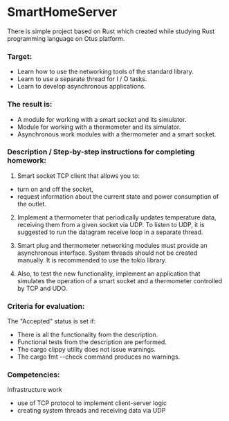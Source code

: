 # SmartHomeServer
There is simple project based on Rust which created while studying Rust programming language on Otus platform. 

### Target:

 - Learn how to use the networking tools of the standard library.
- Learn to use a separate thread for I / O tasks.
- Learn to develop asynchronous applications.

### The result is:

- A module for working with a smart socket and its simulator. 
- Module for working with a thermometer and its simulator. 
- Asynchronous work modules with a thermometer and a smart socket.

### Description / Step-by-step instructions for completing homework:

1. Smart socket TCP client that allows you to:

 - turn on and off the socket,
 - request information about the current state and power consumption of the outlet.

2. Implement a thermometer that periodically updates temperature data, receiving them from a given socket via UDP. To listen to UDP, it is suggested to run the datagram receive loop in a separate thread.

3. Smart plug and thermometer networking modules must provide an asynchronous interface. System threads should not be created manually. It is recommended to use the tokio library.

4. Also, to test the new functionality, implement an application that simulates the operation of a smart socket and a thermometer controlled by TCP and UDO.

### Criteria for evaluation:

The "Accepted" status is set if:

- There is all the functionality from the description.
- Functional tests from the description are performed.
- The cargo clippy utility does not issue warnings.
- The cargo fmt --check command produces no warnings.

### Competencies:

Infrastructure work
 - use of TCP protocol to implement client-server logic
 - creating system threads and receiving data via UDP
